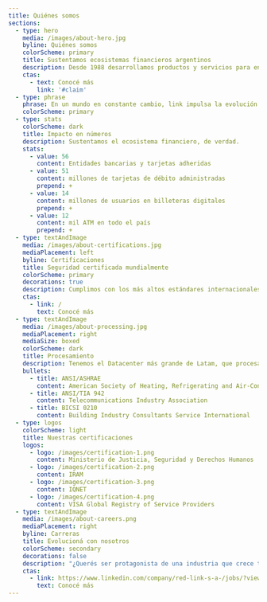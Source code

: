 ```yaml
---
title: Quiénes somos
sections:
  - type: hero
    media: /images/about-hero.jpg
    byline: Quiénes somos
    colorScheme: primary
    title: Sustentamos ecosistemas financieros argentinos
    description: Desde 1988 desarrollamos productos y servicios para entidades financieras, organismos gubernamentales y empresas de todo Argentina. Conocenos.
    ctas:
      - text: Conocé más
        link: '#claim'
  - type: phrase
    phrase: En un mundo en constante cambio, link impulsa la evolución financiera con soluciones seguras y escalables.
    colorScheme: primary
  - type: stats
    colorScheme: dark
    title: Impacto en números
    description: Sustentamos el ecosistema financiero, de verdad.
    stats:
      - value: 56
        content: Entidades bancarias y tarjetas adheridas
      - value: 51
        content: millones de tarjetas de débito administradas
        prepend: +
      - value: 14
        content: millones de usuarios en billeteras digitales
        prepend: +
      - value: 12
        content: mil ATM en todo el país
        prepend: +
  - type: textAndImage
    media: /images/about-certifications.jpg
    mediaPlacement: left
    byline: Certificaciones
    title: Seguridad certificada mundialmente
    colorScheme: primary
    decorations: true
    description: Cumplimos con los más altos estándares internacionales para proteger cada transacción de extremo a extremo.
    ctas:
      - link: /
        text: Conocé más
  - type: textAndImage
    media: /images/about-processing.jpg
    mediaPlacement: right
    mediaSize: boxed
    colorScheme: dark
    title: Procesamiento
    description: Tenemos el Datacenter más grande de Latam, que procesa grandes volúmenes de datos y brinda servicios tecnológicos a bancos y entidades financieras. 
    bullets:
      - title: ANSI/ASHRAE
        content: American Society of Heating, Refrigerating and Air-Conditioning Engineers
      - title: ANSI/TIA 942
        content: Telecommunications Industry Association
      - title: BICSI 0210
        content: Building Industry Consultants Service International
  - type: logos
    colorScheme: light
    title: Nuestras certificaciones
    logos:
      - logo: /images/certification-1.png
        content: Ministerio de Justicia, Seguridad y Derechos Humanos
      - logo: /images/certification-2.png
        content: IRAM
      - logo: /images/certification-3.png
        content: IQNET
      - logo: /images/certification-4.png
        content: VISA Global Registry of Service Providers
  - type: textAndImage
    media: /images/about-careers.png
    mediaPlacement: right
    byline: Carreras
    title: Evolucioná con nosotros
    colorScheme: secondary
    decorations: false
    description: "¿Querés ser protagonista de una industria que crece todos los días? Sumate al #equipolink."
    ctas:
      - link: https://www.linkedin.com/company/red-link-s-a-/jobs/?viewAsMember=true
        text: Conocé más
---
```

